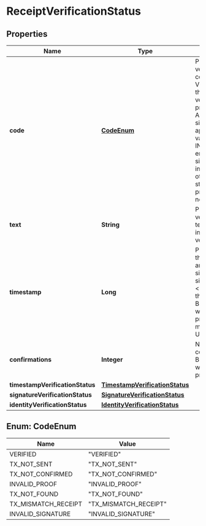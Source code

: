 

# ReceiptVerificationStatus

## Properties

Name | Type | Description | Notes
------------ | ------------- | ------------- | -------------
**code** | [**CodeEnum**](#CodeEnum) | Proof receipt verification status code:&lt;br&gt; - VERIFIED: success: the proof receipt is verified: both the proof of timestamp AND the proof of signature (if applicable) are valid&lt;br&gt; - INVALID_SIGNATURE: error: the proof of signature is invalid&lt;br&gt; - any other verification status code: the proof of timestamp is not ready or invalid  |  [optional]
**text** | **String** | Proof receipt verification status text giving more insight about verification errors. |  [optional]
**timestamp** | **Long** | Proven timestamp of the data (for a data anchor) or of the signature (for a signature anchor).&lt;br&gt; This is actually the time of the Bitcoin block into which the anchoring process occurred (in milliseconds since Unix epoch).  |  [optional]
**confirmations** | **Integer** | Number of confirmations of the Bitcoin block into which the anchoring process occurred. |  [optional]
**timestampVerificationStatus** | [**TimestampVerificationStatus**](TimestampVerificationStatus.md) |  |  [optional]
**signatureVerificationStatus** | [**SignatureVerificationStatus**](SignatureVerificationStatus.md) |  |  [optional]
**identityVerificationStatus** | [**IdentityVerificationStatus**](IdentityVerificationStatus.md) |  |  [optional]



## Enum: CodeEnum

Name | Value
---- | -----
VERIFIED | &quot;VERIFIED&quot;
TX_NOT_SENT | &quot;TX_NOT_SENT&quot;
TX_NOT_CONFIRMED | &quot;TX_NOT_CONFIRMED&quot;
INVALID_PROOF | &quot;INVALID_PROOF&quot;
TX_NOT_FOUND | &quot;TX_NOT_FOUND&quot;
TX_MISMATCH_RECEIPT | &quot;TX_MISMATCH_RECEIPT&quot;
INVALID_SIGNATURE | &quot;INVALID_SIGNATURE&quot;



